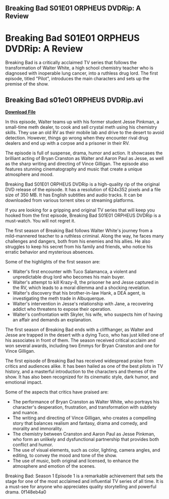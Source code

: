 ## Breaking Bad S01E01 ORPHEUS DVDRip: A Review

  
# Breaking Bad S01E01 ORPHEUS DVDRip: A Review
 
Breaking Bad is a critically acclaimed TV series that follows the transformation of Walter White, a high school chemistry teacher who is diagnosed with inoperable lung cancer, into a ruthless drug lord. The first episode, titled "Pilot", introduces the main characters and sets up the premise of the show.
 
## Breaking Bad s01e01 ORPHEUS DVDRip.avi


[**Download File**](https://fienislile.blogspot.com/?download=2tLxtI)

 
In this episode, Walter teams up with his former student Jesse Pinkman, a small-time meth dealer, to cook and sell crystal meth using his chemistry skills. They use an old RV as their mobile lab and drive to the desert to avoid detection. However, things go wrong when they encounter rival drug dealers and end up with a corpse and a prisoner in their RV.
 
The episode is full of suspense, drama, humor and action. It showcases the brilliant acting of Bryan Cranston as Walter and Aaron Paul as Jesse, as well as the sharp writing and directing of Vince Gilligan. The episode also features stunning cinematography and music that create a unique atmosphere and mood.
 
Breaking Bad S01E01 ORPHEUS DVDRip is a high-quality rip of the original DVD release of the episode. It has a resolution of 624x352 pixels and a file size of 350 MB. It has English subtitles and audio tracks. It can be downloaded from various torrent sites or streaming platforms.
 
If you are looking for a gripping and original TV series that will keep you hooked from the first episode, Breaking Bad S01E01 ORPHEUS DVDRip is a must-watch. You will not regret it.

The first season of Breaking Bad follows Walter White's journey from a mild-mannered teacher to a ruthless criminal. Along the way, he faces many challenges and dangers, both from his enemies and his allies. He also struggles to keep his secret from his family and friends, who notice his erratic behavior and mysterious absences.
 
Some of the highlights of the first season are:
 
- Walter's first encounter with Tuco Salamanca, a violent and unpredictable drug lord who becomes his main buyer.
- Walter's attempt to kill Krazy-8, the prisoner he and Jesse captured in the RV, which leads to a moral dilemma and a shocking revelation.
- Walter's discovery that his brother-in-law Hank, a DEA agent, is investigating the meth trade in Albuquerque.
- Walter's intervention in Jesse's relationship with Jane, a recovering addict who threatens to expose their operation.
- Walter's confrontation with Skyler, his wife, who suspects him of having an affair and demands an explanation.

The first season of Breaking Bad ends with a cliffhanger, as Walter and Jesse are trapped in the desert with a dying Tuco, who has just killed one of his associates in front of them. The season received critical acclaim and won several awards, including two Emmys for Bryan Cranston and one for Vince Gilligan.

The first episode of Breaking Bad has received widespread praise from critics and audiences alike. It has been hailed as one of the best pilots in TV history, and a masterful introduction to the characters and themes of the show. It has also been recognized for its cinematic style, dark humor, and emotional impact.
 
Some of the aspects that critics have praised are:

- The performance of Bryan Cranston as Walter White, who portrays his character's desperation, frustration, and transformation with subtlety and nuance.
- The writing and directing of Vince Gilligan, who creates a compelling story that balances realism and fantasy, drama and comedy, and morality and immorality.
- The chemistry between Cranston and Aaron Paul as Jesse Pinkman, who form an unlikely and dysfunctional partnership that provides both conflict and humor.
- The use of visual elements, such as color, lighting, camera angles, and editing, to convey the mood and tone of the show.
- The use of music, both original and licensed, to enhance the atmosphere and emotion of the scenes.

Breaking Bad: Season 1 Episode 1 is a remarkable achievement that sets the stage for one of the most acclaimed and influential TV series of all time. It is a must-see for anyone who appreciates quality storytelling and powerful drama.
 0f148eb4a0
